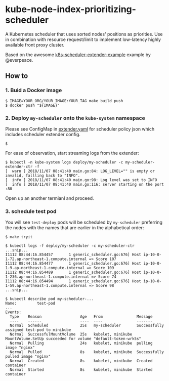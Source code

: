 # kube-node-index-prioritizing-scheduler

A Kubernetes scheduler that uses sorted nodes' positions as priorities. Use in combination with resource request/limit to implement low-latency highly available front proxy cluster.

Based on the awesome [k8s-scheduler-extender-example](https://github.com/everpeace/k8s-scheduler-extender-example) example by @everpeace.

## How to

### 1. Buid a Docker image

```
$ IMAGE=YOUR_ORG/YOUR_IMAGE:YOUR_TAG make build push
$ docker push "${IMAGE}"
```

### 2. Deploy `my-scheduler` onto the `kube-system` namespace

Please see ConfigMap in [extender.yaml](extender.yaml) for scheduler policy json which includes scheduler extender config.

```
$ 
```

For ease of observation, start streaming logs from the extender:

```console
$ kubectl -n kube-system logs deploy/my-scheduler -c my-scheduler-extender-ctr -f
[  warn ] 2018/11/07 08:41:40 main.go:84: LOG_LEVEL="" is empty or invalid, fallling back to "INFO".
[  info ] 2018/11/07 08:41:40 main.go:98: Log level was set to INFO
[  info ] 2018/11/07 08:41:40 main.go:116: server starting on the port :80
```

Open up an another termianl and proceed.

### 3. schedule test pod

You will see `test-deploy` pods will be scheduled by `my-scheduler` preferring the nodes with the names that are earlier in the alphabetical order:

```
$ make tryit

$ kubectl logs -f deploy/my-scheduler -c my-scheduler-ctr
...snip...
I1112 08:44:16.854457       1 generic_scheduler.go:676] Host ip-10-0-1-72.ap-northeast-1.compute.internal => Score 107
I1112 08:44:16.854477       1 generic_scheduler.go:676] Host ip-10-0-1-9.ap-northeast-1.compute.internal => Score 109
I1112 08:44:16.854489       1 generic_scheduler.go:676] Host ip-10-0-1-236.ap-northeast-1.compute.internal => Score 74
I1112 08:44:16.854494       1 generic_scheduler.go:676] Host ip-10-0-1-59.ap-northeast-1.compute.internal => Score 98
...snip...

$ kubectl describe pod my-scheduler-...
Name:         test-pod
...
Events:
  Type    Reason                 Age   From               Message
  ----    ------                 ----  ----               -------
  Normal  Scheduled              25s   my-scheduler       Successfully assigned test-pod to minikube
  Normal  SuccessfulMountVolume  25s   kubelet, minikube  MountVolume.SetUp succeeded for volume "default-token-wrk5s"
  Normal  Pulling                24s   kubelet, minikube  pulling image "nginx"
  Normal  Pulled                 8s    kubelet, minikube  Successfully pulled image "nginx"
  Normal  Created                8s    kubelet, minikube  Created container
  Normal  Started                8s    kubelet, minikube  Started container
```
